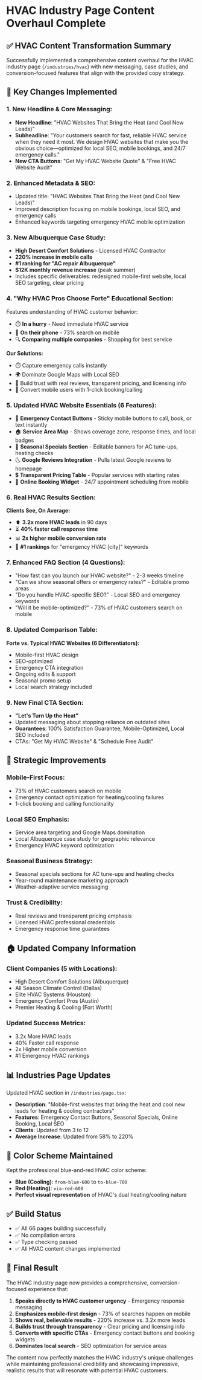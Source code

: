 # HVAC Industry Page Content Overhaul Complete

## ✅ **HVAC Content Transformation Summary**

Successfully implemented a comprehensive content overhaul for the HVAC industry page (`/industries/hvac`) with new messaging, case studies, and conversion-focused features that align with the provided copy strategy.

## 🔧 **Key Changes Implemented**

### **1. New Headline & Core Messaging:**
- **New Headline**: "HVAC Websites That Bring the Heat (and Cool New Leads)"
- **Subheadline**: "Your customers search for fast, reliable HVAC service when they need it most. We design HVAC websites that make you the obvious choice—optimized for local SEO, mobile bookings, and 24/7 emergency calls."
- **New CTA Buttons**: "Get My HVAC Website Quote" & "Free HVAC Website Audit"

### **2. Enhanced Metadata & SEO:**
- Updated title: "HVAC Websites That Bring the Heat (and Cool New Leads)"
- Improved description focusing on mobile bookings, local SEO, and emergency calls
- Enhanced keywords targeting emergency HVAC mobile optimization

### **3. New Albuquerque Case Study:**
- **High Desert Comfort Solutions** - Licensed HVAC Contractor
- **220% increase in mobile calls**
- **#1 ranking for "AC repair Albuquerque"**
- **$12K monthly revenue increase** (peak summer)
- Includes specific deliverables: redesigned mobile-first website, local SEO targeting, clear pricing

### **4. "Why HVAC Pros Choose Forte" Educational Section:**
Features understanding of HVAC customer behavior:
- ⏱️ **In a hurry** - Need immediate HVAC service
- 📱 **On their phone** - 73% search on mobile  
- 🔍 **Comparing multiple companies** - Shopping for best service

**Our Solutions:**
- ⏱️ Capture emergency calls instantly
- 🌍 Dominate Google Maps with Local SEO
- 💎 Build trust with real reviews, transparent pricing, and licensing info
- 📱 Convert mobile users with 1-click booking/calling

### **5. Updated HVAC Website Essentials (6 Features):**
- 🚒 **Emergency Contact Buttons** - Sticky mobile buttons to call, book, or text instantly
- 🏠 **Service Area Map** - Shows coverage zone, response times, and local badges
- 🔹 **Seasonal Specials Section** - Editable banners for AC tune-ups, heating checks
- 🌜 **Google Reviews Integration** - Pulls latest Google reviews to homepage
- 💲 **Transparent Pricing Table** - Popular services with starting rates
- 📅 **Online Booking Widget** - 24/7 appointment scheduling from mobile

### **6. Real HVAC Results Section:**
**Clients See, On Average:**
- ⬆️ **3.2x more HVAC leads** in 90 days
- ⏳ **40% faster call response time**
- 📊 **2x higher mobile conversion rate**
- 🚀 **#1 rankings** for "emergency HVAC [city]" keywords

### **7. Enhanced FAQ Section (4 Questions):**
- "How fast can you launch our HVAC website?" - 2-3 weeks timeline
- "Can we show seasonal offers or emergency rates?" - Editable promo areas
- "Do you handle HVAC-specific SEO?" - Local SEO and emergency keywords
- "Will it be mobile-optimized?" - 73% of HVAC customers search on mobile

### **8. Updated Comparison Table:**
**Forte vs. Typical HVAC Websites (6 Differentiators):**
- Mobile-first HVAC design
- SEO-optimized  
- Emergency CTA integration
- Ongoing edits & support
- Seasonal promo setup
- Local search strategy included

### **9. New Final CTA Section:**
- **"Let's Turn Up the Heat"**
- Updated messaging about stopping reliance on outdated sites
- **Guarantees**: 100% Satisfaction Guarantee, Mobile-Optimized, Local SEO Included
- CTAs: "Get My HVAC Website" & "Schedule Free Audit"

## 🎯 **Strategic Improvements**

### **Mobile-First Focus:**
- 73% of HVAC customers search on mobile
- Emergency contact optimization for heating/cooling failures
- 1-click booking and calling functionality

### **Local SEO Emphasis:**
- Service area targeting and Google Maps domination
- Local Albuquerque case study for geographic relevance
- Emergency HVAC keyword optimization

### **Seasonal Business Strategy:**
- Seasonal specials sections for AC tune-ups and heating checks
- Year-round maintenance marketing approach
- Weather-adaptive service messaging

### **Trust & Credibility:**
- Real reviews and transparent pricing emphasis
- Licensed HVAC professional credentials
- Emergency response time guarantees

## 🏠 **Updated Company Information**

### **Client Companies (5 with Locations):**
- High Desert Comfort Solutions (Albuquerque)
- All Season Climate Control (Dallas)
- Elite HVAC Systems (Houston) 
- Emergency Comfort Pros (Austin)
- Premier Heating & Cooling (Fort Worth)

### **Updated Success Metrics:**
- 3.2x More HVAC leads
- 40% Faster call response
- 2x Higher mobile conversion
- #1 Emergency HVAC rankings

## 📊 **Industries Page Updates**

Updated HVAC section in `/industries/page.tsx`:
- **Description**: "Mobile-first websites that bring the heat and cool new leads for heating & cooling contractors"
- **Features**: Emergency Contact Buttons, Seasonal Specials, Online Booking, Local SEO
- **Clients**: Updated from 3 to 12
- **Average Increase**: Updated from 58% to 220%

## 🎨 **Color Scheme Maintained**

Kept the professional blue-and-red HVAC color scheme:
- **Blue (Cooling)**: `from-blue-600` to `to-blue-700`
- **Red (Heating)**: `via-red-600`
- **Perfect visual representation** of HVAC's dual heating/cooling nature

## ✅ **Build Status**

- ✅ All 66 pages building successfully
- ✅ No compilation errors
- ✅ Type checking passed
- ✅ All HVAC content changes implemented

## 🎯 **Final Result**

The HVAC industry page now provides a comprehensive, conversion-focused experience that:

1. **Speaks directly to HVAC customer urgency** - Emergency response messaging
2. **Emphasizes mobile-first design** - 73% of searches happen on mobile
3. **Shows real, believable results** - 220% increase vs. 3.2x more leads
4. **Builds trust through transparency** - Clear pricing and licensing info
5. **Converts with specific CTAs** - Emergency contact buttons and booking widgets
6. **Dominates local search** - SEO optimization for service areas

The content now perfectly matches the HVAC industry's unique challenges while maintaining professional credibility and showcasing impressive, realistic results that will resonate with potential HVAC customers.

